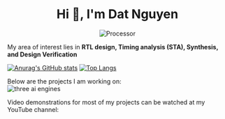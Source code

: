<h1 align="center">Hi 👋, I'm Dat Nguyen</h1>
<p align="center" > <img src="https://media4.giphy.com/media/v1.Y2lkPTc5MGI3NjExc2RvMHgzbzEycGh4czdlcmFqZm1waWxtYWF6ZzAxZTczdGxkcTh3ZCZlcD12MV9pbnRlcm5hbF9naWZfYnlfaWQmY3Q9Zw/Yoo3asCMCZrk055WeL/giphy.webp" alt="Processor">
</p>

My area of interest lies in **RTL design, Timing analysis (STA), Synthesis, and Design Verification**  

[![Anurag's GitHub stats](https://github-readme-stats.vercel.app/api?username=DatNguyen97-VN&show_icons=true&theme=dracula)](https://github.com/anuraghazra/github-readme-stats)  [![Top Langs](https://github-readme-stats.vercel.app/api/top-langs/?username=DatNguyen97-VN&layout=compact&theme=buefy)](https://github.com/anuraghazra/github-readme-stats)

Below are the projects I am working on:  
![three ai engines](https://github.com/DatNguyen97-VN/DatNguyen97-VN/blob/main/doc/three%20ai%20engines.png)

Video demonstrations for most of my projects can be watched at my YouTube channel:
